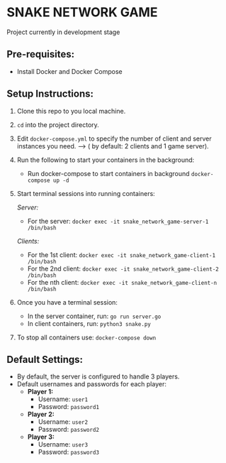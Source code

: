 # SNAKE NETWORK GAME

Project currently in development stage

## Pre-requisites:
- Install Docker and Docker Compose

## Setup Instructions:
1. Clone this repo to you local machine.
2. `cd` into the project directory.
3. Edit `docker-compose.yml` to specify the number of client and server instances you need. --> ( by default: 2 clients and 1 game server).
4. Run the following to start your containers in the background: 
	- Run docker-compose to start containers in background ```docker-compose up -d```
5. Start terminal sessions into running containers:

   *Server:*
   - For the server: `docker exec -it snake_network_game-server-1 /bin/bash`
   
   *Clients:*
   - For the 1st client: `docker exec -it snake_network_game-client-1 /bin/bash`
   - For the 2nd client: `docker exec -it snake_network_game-client-2 /bin/bash`
   - For the nth client: `docker exec -it snake_network_game-client-n /bin/bash`

6. Once you have a terminal session:
   - In the server container, run: `go run server.go`
   - In client containers, run: `python3 snake.py`

7. To stop all containers use:
   ```docker-compose down```

## Default Settings:
- By default, the server is configured to handle 3 players.
- Default usernames and passwords for each player:
  - **Player 1:**
    - Username: `user1`
    - Password: `password1`
  - **Player 2:**
    - Username: `user2`
    - Password: `password2`
  - **Player 3:**
    - Username: `user3`
    - Password: `password3`


  
